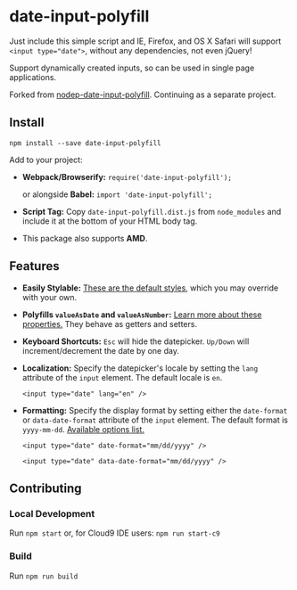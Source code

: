 # date-input-polyfill
Just include this simple script and IE, Firefox, and OS X Safari will support `<input type="date">`, without any dependencies, not even jQuery!

Support dynamically created inputs, so can be used in single page applications.

Forked from [nodep-date-input-polyfill](https://github.com/brianblakely/nodep-date-input-polyfilll). Continuing as a separate project.

## Install
`npm install --save date-input-polyfill`

Add to your project:

* **Webpack/Browserify:** `require('date-input-polyfill');`

    or alongside **Babel:** `import 'date-input-polyfill';`

* **Script Tag:** Copy `date-input-polyfill.dist.js` from `node_modules` and
include it at the bottom of your HTML body tag.

* This package also supports **AMD**.

## Features
* **Easily Stylable:** [These are the default styles](https://github.com/jcgertig/date-input-polyfill/blob/master/date-input-polyfill.scss),
which you may override with your own.

* **Polyfills `valueAsDate` and `valueAsNumber`:**
[Learn more about these properties.](https://developer.mozilla.org/en-US/docs/Web/API/HTMLInputElement#property-valueasdate)
They behave as getters and setters.

* **Keyboard Shortcuts:** `Esc` will hide the datepicker. `Up/Down` will
increment/decrement the date by one day.

* **Localization:** Specify the datepicker's locale by setting the
`lang` attribute of the `input` element.  The default locale is `en`.

    `<input type="date" lang="en" />`

* **Formatting:** Specify the display format by setting either the
`date-format` or `data-date-format` attribute of the `input` element.  The default format is `yyyy-mm-dd`.
[Available options list.](https://github.com/felixge/node-dateformat#mask-options)

    `<input type="date" date-format="mm/dd/yyyy" />`
    
    `<input type="date" data-date-format="mm/dd/yyyy" />`


## Contributing

### Local Development
Run `npm start` or, for Cloud9 IDE users: `npm run start-c9`

### Build
Run `npm run build`
